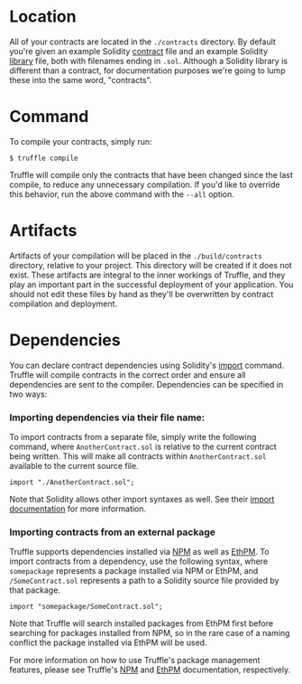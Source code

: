 # Location

All of your contracts are located in the `./contracts` directory. By default you're given an example Solidity [contract](http://solidity.readthedocs.org/en/latest/contracts.html) file and an example Solidity [library](http://solidity.readthedocs.org/en/latest/contracts.html#libraries) file, both with filenames ending in `.sol`. Although a Solidity library is different than a contract, for documentation purposes we're going to lump these into the same word, "contracts".

# Command

To compile your contracts, simply run:

```none
$ truffle compile
```

Truffle will compile only the contracts that have been changed since the last compile, to reduce any unnecessary compilation. If you'd like to override this behavior, run the above command with the `--all` option.

# Artifacts

Artifacts of your compilation will be placed in the `./build/contracts` directory, relative to your project. This directory will be created if it does not exist. These artifacts are integral to the inner workings of Truffle, and they play an important part in the successful deployment of your application. You should not edit these files by hand as they'll be overwritten by contract compilation and deployment.

# Dependencies

You can declare contract dependencies using Solidity's [import](http://solidity.readthedocs.org/en/latest/layout-of-source-files.html#importing-other-source-files) command. Truffle will compile contracts in the correct order and ensure all dependencies are sent to the compiler. Dependencies can be specified in two ways:

### Importing dependencies via their file name:

To import contracts from a separate file, simply write the following command, where `AnotherContract.sol` is relative to the current contract being written. This will make all contracts within `AnotherContract.sol` available to the current source file.

```
import "./AnotherContract.sol";
```

Note that Solidity allows other import syntaxes as well. See their [import documentation](http://solidity.readthedocs.org/en/latest/layout-of-source-files.html#importing-other-source-files) for more information.

### Importing contracts from an external package

Truffle supports dependencies installed via [NPM](./packages-npm) as well as [EthPM](./packages-ethpm). To import contracts from a dependency, use the following syntax, where `somepackage` represents a package installed via NPM or EthPM, and `/SomeContract.sol` represents a path to a Solidity source file provided by that package.

```
import "somepackage/SomeContract.sol";
```

Note that Truffle will search installed packages from EthPM first before searching for packages installed from NPM, so in the rare case of a naming conflict the package installed via EthPM will be used.

For more information on how to use Truffle's package management features, please see Truffle's [NPM](./packages-npm) and [EthPM](./packages-ethpm) documentation, respectively.
